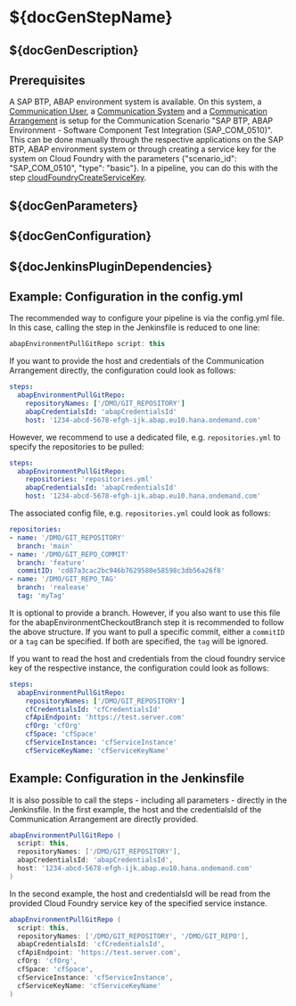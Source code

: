 # ${docGenStepName}

## ${docGenDescription}

## Prerequisites

A SAP BTP, ABAP environment system is available.
On this system, a [Communication User](https://help.sap.com/viewer/65de2977205c403bbc107264b8eccf4b/Cloud/en-US/0377adea0401467f939827242c1f4014.html), a [Communication System](https://help.sap.com/viewer/65de2977205c403bbc107264b8eccf4b/Cloud/en-US/1bfe32ae08074b7186e375ab425fb114.html) and a [Communication Arrangement](https://help.sap.com/viewer/65de2977205c403bbc107264b8eccf4b/Cloud/en-US/a0771f6765f54e1c8193ad8582a32edb.html) is setup for the Communication Scenario "SAP BTP, ABAP Environment - Software Component Test Integration (SAP_COM_0510)". This can be done manually through the respective applications on the SAP BTP, ABAP environment system or through creating a service key for the system on Cloud Foundry with the parameters {"scenario_id": "SAP_COM_0510", "type": "basic"}. In a pipeline, you can do this with the step [cloudFoundryCreateServiceKey](https://sap.github.io/jenkins-library/steps/cloudFoundryCreateServiceKey/).

## ${docGenParameters}

## ${docGenConfiguration}

## ${docJenkinsPluginDependencies}

## Example: Configuration in the config.yml

The recommended way to configure your pipeline is via the config.yml file. In this case, calling the step in the Jenkinsfile is reduced to one line:

```groovy
abapEnvironmentPullGitRepo script: this
```

If you want to provide the host and credentials of the Communication Arrangement directly, the configuration could look as follows:

```yaml
steps:
  abapEnvironmentPullGitRepo:
    repositoryNames: ['/DMO/GIT_REPOSITORY']
    abapCredentialsId: 'abapCredentialsId'
    host: '1234-abcd-5678-efgh-ijk.abap.eu10.hana.ondemand.com'
```

However, we recommend to use a dedicated file, e.g. `repositories.yml` to specify the repositories to be pulled:

```yaml
steps:
  abapEnvironmentPullGitRepo:
    repositories: 'repositories.yml'
    abapCredentialsId: 'abapCredentialsId'
    host: '1234-abcd-5678-efgh-ijk.abap.eu10.hana.ondemand.com'
```

The associated config file, e.g. `repositories.yml` could look as follows:

```yaml
repositories:
- name: '/DMO/GIT_REPOSITORY'
  branch: 'main'
- name: '/DMO/GIT_REPO_COMMIT'
  branch: 'feature'
  commitID: 'cd87a3cac2bc946b7629580e58598c3db56a26f8'
- name: '/DMO/GIT_REPO_TAG'
  branch: 'realease'
  tag: 'myTag'
```

It is optional to provide a branch. However, if you also want to use this file for the abapEnvironmentCheckoutBranch step it is recommended to follow the above structure.
If you want to pull a specific commit, either a `commitID` or a `tag` can be specified. If both are specified, the `tag` will be ignored.

If you want to read the host and credentials from the cloud foundry service key of the respective instance, the configuration could look as follows:

```yaml
steps:
  abapEnvironmentPullGitRepo:
    repositoryNames: ['/DMO/GIT_REPOSITORY']
    cfCredentialsId: 'cfCredentialsId'
    cfApiEndpoint: 'https://test.server.com'
    cfOrg: 'cfOrg'
    cfSpace: 'cfSpace'
    cfServiceInstance: 'cfServiceInstance'
    cfServiceKeyName: 'cfServiceKeyName'
```

## Example: Configuration in the Jenkinsfile

It is also possible to call the steps - including all parameters - directly in the Jenkinsfile.
In the first example, the host and the credentialsId of the Communication Arrangement are directly provided.

```groovy
abapEnvironmentPullGitRepo (
  script: this,
  repositoryNames: ['/DMO/GIT_REPOSITORY'],
  abapCredentialsId: 'abapCredentialsId',
  host: '1234-abcd-5678-efgh-ijk.abap.eu10.hana.ondemand.com'
)
```

In the second example, the host and credentialsId will be read from the provided Cloud Foundry service key of the specified service instance.

```groovy
abapEnvironmentPullGitRepo (
  script: this,
  repositoryNames: ['/DMO/GIT_REPOSITORY', '/DMO/GIT_REPO'],
  abapCredentialsId: 'cfCredentialsId',
  cfApiEndpoint: 'https://test.server.com',
  cfOrg: 'cfOrg',
  cfSpace: 'cfSpace',
  cfServiceInstance: 'cfServiceInstance',
  cfServiceKeyName: 'cfServiceKeyName'
)
```

